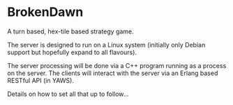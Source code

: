 BrokenDawn
==========

A turn based, hex-tile based strategy game.

The server is designed to run on a Linux system (initially only Debian support but hopefully expand to all flavours).

The server processing will be done via a C++ program running as a process on the server. The clients will interact with the server via an Erlang based RESTful API (in YAWS). 

Details on how to set all that up to follow...
